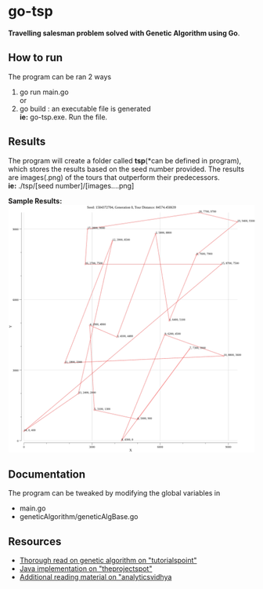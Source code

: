 # go-tsp
**Travelling salesman problem solved with Genetic Algorithm using Go**.
  
## How to run
The program can be ran 2 ways
1. go run main.go  
or
2. go build : an executable file is generated  
**ie:** go-tsp.exe. Run the file.   

## Results
The program will create a folder called **tsp**(*can be defined in program),
 which stores the results based on the seed number provided. The results are 
 images(.png) of the tours that outperform their predecessors.  
**ie:** ./tsp/[seed number]/[images....png]  
    
**Sample Results:**  
![Alt text](/ReadmeAssets/1504372704/output.gif)

## Documentation
The program can be tweaked by modifying the global variables in 
- main.go
- geneticAlgorithm/geneticAlgBase.go

## Resources
- [Thorough read on genetic algorithm on "tutorialspoint"](https://www.tutorialspoint.com/genetic_algorithms/index.htm) 
- [Java implementation on "theprojectspot"](http://www.theprojectspot.com/tutorial-post/applying-a-genetic-algorithm-to-the-travelling-salesman-problem/5)
- [Additional reading material on "analyticsvidhya](https://www.analyticsvidhya.com/blog/2017/07/introduction-to-genetic-algorithm/)